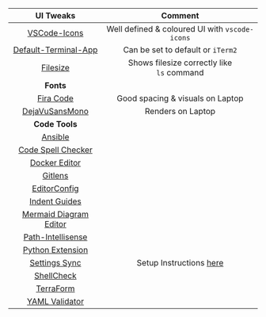 | UI Tweaks                                                                             | Comment                                                                             |
|:-------------------------------------------------------------------------------------:|:-----------------------------------------------------------------------------------:|
| [VSCode-Icons](https://github.com/vscode-icons/vscode-icons)                          | Well defined & coloured UI with `vscode-icons`                                     |
| [Default-Terminal-App](https://stackoverflow.com/a/38494284)                          | Can be set to default or `iTerm2`                                                   |
| [Filesize](https://marketplace.visualstudio.com/items?itemName=mkxml.vscode-filesize) |  Shows filesize correctly like `ls` command                                         |
| **Fonts**                                                                             |                                                                                     |
| [Fira Code](https://github.com/tonsky/FiraCode)                                       | Good spacing & visuals on Laptop                                                    |
| [DejaVuSansMono](https://dejavu-fonts.github.io/Download.html)                        | Renders on Laptop                                                                   |
| **Code Tools**                                                                        |                                                                                     |
| [Ansible](https://github.com/ansible/vscode-ansible)                        |                                                                                     |
| [Code Spell Checker](https://github.com/streetsidesoftware/vscode-spell-checker)                 |                                                               |
| [Docker Editor](https://github.com/microsoft/vscode-docker)                 |                                                                                     |
| [Gitlens](https://github.com/gitkraken/vscode-gitlens)                        |                                                                                   |
| [EditorConfig](https://github.com/editorconfig/editorconfig-vscode)                                        |                                                                                     |
| [Indent Guides](https://stackoverflow.com/a/49256032)                       |                                                                                     |
| [Mermaid Diagram Editor](https://github.com/vstirbu/vscode-mermaid-preview) |                                                                                     |
| [Path-Intellisense](https://github.com/ChristianKohler/PathIntellisense)    |                                                                                     |
| [Python Extension](https://github.com/Microsoft/vscode-python)              |                                                                                     |
| [Settings Sync](https://github.com/shanalikhan/code-settings-sync)          | Setup Instructions [here](https://itnext.io/settings-sync-with-vs-code-c3d4f126989) |
| [ShellCheck](https://github.com/vscode-shellcheck/vscode-shellcheck)        |                                                                                     |
| [TerraForm](https://github.com/hashicorp/vscode-terraform)                      |                                                                                 |          |
| [YAML Validator](https://github.com/redhat-developer/vscode-yaml)           |                                                                                     |
